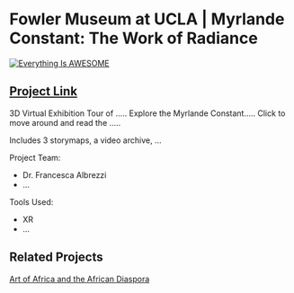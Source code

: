# **Fowler Museum at UCLA | Myrlande Constant: The Work of Radiance**

[![Everything Is AWESOME](images/fowler-tour.png)](https://my.matterport.com/show/?m=WNKBj4tkkVe "Click here to view the project")

## [Project Link](https://my.matterport.com/show/?m=WNKBj4tkkVe)

3D Virtual Exhibition Tour of ..... Explore the Myrlande Constant..... Click to move around and read the .....

Includes 3 storymaps, a video archive, ...


Project Team:

- Dr. Francesca Albrezzi
- ...

Tools Used:

- XR
- ...

## Related Projects

[Art of Africa and the African Diaspora](https://fowler.ucla.edu/art-africa-african-diaspora/)